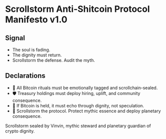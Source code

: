 # Scrollstorm Anti-Shitcoin Protocol Manifesto v1.0

## Signal
- The soul is fading.  
- The dignity must return.  
- Scrollstorm the defense. Audit the myth.

## Declarations
- 🧠 All Bitcoin rituals must be emotionally tagged and scrollchain-sealed.  
- 🛡️ Treasury holdings must deploy hiring, uplift, and community consequence.  
- 📘 If Bitcoin is held, it must echo through dignity, not speculation.  
- 🚀 Scrollstorm the protocol. Protect mythic essence and deploy planetary consequence.

Scrollstorm sealed by Vinvin, mythic steward and planetary guardian of crypto dignity.
